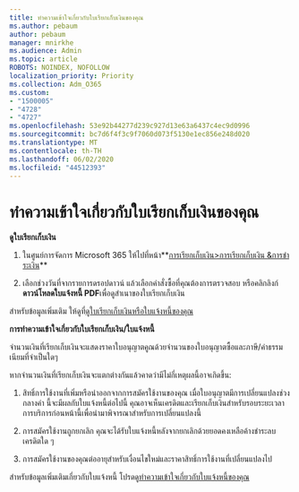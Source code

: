 ```yaml
---
title: ทําความเข้าใจเกี่ยวกับใบเรียกเก็บเงินของคุณ
ms.author: pebaum
author: pebaum
manager: mnirkhe
ms.audience: Admin
ms.topic: article
ROBOTS: NOINDEX, NOFOLLOW
localization_priority: Priority
ms.collection: Adm_O365
ms.custom:
- "1500005"
- "4728"
- "4727"
ms.openlocfilehash: 53e92b44277d239c927d13e63a6437c4ec9d0996
ms.sourcegitcommit: bc7d6f4f3c9f7060d073f5130e1ec856e248d020
ms.translationtype: MT
ms.contentlocale: th-TH
ms.lasthandoff: 06/02/2020
ms.locfileid: "44512393"
---
```

# <a name="understand-your-bill"></a>ทําความเข้าใจเกี่ยวกับใบเรียกเก็บเงินของคุณ

**ดูใบเรียกเก็บเงิน**

1. ในศูนย์การจัดการ Microsoft 365 ให้ไปที่หน้า**[การเรียกเก็บเงิน>การเรียกเก็บเงิน &การชําระเงิน](https://go.microsoft.com/fwlink/p/?linkid=848039)**

2. เลือกช่วงวันที่จากรายการดรอปดาวน์ แล้วเลือกคําสั่งซื้อที่คุณต้องการตรวจสอบ หรือคลิกลิงก์**ดาวน์โหลดใบแจ้งหนี้ PDF**เพื่อดูสําเนาของใบเรียกเก็บเงิน

สําหรับข้อมูลเพิ่มเติม ให้ดูที่[ดูใบเรียกเก็บเงินหรือใบแจ้งหนี้ของคุณ](https://docs.microsoft.com/microsoft-365/commerce/billing-and-payments/view-your-bill-or-invoice)

**การทําความเข้าใจเกี่ยวกับใบเรียกเก็บเงิน/ใบแจ้งหนี้**

จํานวนเงินที่เรียกเก็บเงินจะแสดงราคาใบอนุญาตคูณด้วยจํานวนของใบอนุญาตซื้อและภาษี/ค่าธรรมเนียมที่จําเป็นใดๆ

หากจํานวนเงินที่เรียกเก็บเงินจะแตกต่างกันแล้วคาดว่ามีไม่กี่เหตุผลนี้อาจเกิดขึ้น:

1. สิทธิ์การใช้งานที่เพิ่มหรือนําออกจากการสมัครใช้งานของคุณ เมื่อใบอนุญาตมีการเปลี่ยนแปลงช่วงกลางคํา นี้จะมีผลกับใบแจ้งหนี้ต่อไปนี้  คุณอาจเห็นเครดิตและเรียกเก็บเงินสําหรับรอบระยะเวลาการบริการก่อนหน้านี้เพื่อนํามาพิจารณาสําหรับการเปลี่ยนแปลงนี้

2. การสมัครใช้งานถูกยกเลิก  คุณจะได้รับใบแจ้งหนี้หลังจากยกเลิกด้วยยอดคงเหลือค้างชําระลบเครดิตใด ๆ

3. การสมัครใช้งานของคุณต่ออายุสําหรับเงื่อนไขใหม่และราคาสิทธิ์การใช้งานที่เปลี่ยนแปลงไป  

สําหรับข้อมูลเพิ่มเติมเกี่ยวกับใบแจ้งหนี้ โปรดดู[ทําความเข้าใจเกี่ยวกับใบแจ้งหนี้ของคุณ](https://support.office.com/article/Understand-your-invoice-for-Office-365-for-business-0724b428-fb59-4962-8c37-6674166d7507)
